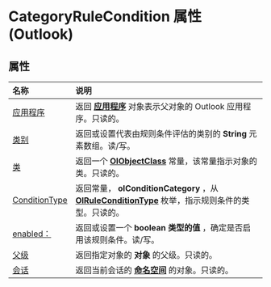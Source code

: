 
# CategoryRuleCondition 属性 (Outlook)

## 属性



|**名称**|**说明**|
|:-----|:-----|
|[应用程序](4db7d71e-c1b3-7320-183a-17efbbf115ff.md)|返回 **[应用程序](797003e7-ecd1-eccb-eaaf-32d6ddde8348.md)** 对象表示父对象的 Outlook 应用程序。只读的。|
|[类别](7662a095-43e9-7668-f6f7-d0701b87b28c.md)|返回或设置代表由规则条件评估的类别的 **String** 元素数组。读/写。|
|[类](49742e81-83d6-afad-21bc-a22e501a1359.md)|返回一个 **[OlObjectClass](33d724b3-df3c-2a7f-a80f-93b66d96f588.md)** 常量，该常量指示对象的类。只读的。|
|[ConditionType](155e8920-479e-fed7-833f-5aaf3eb12d2a.md)|返回常量，  **olConditionCategory** ，从 **[OlRuleConditionType](35c2f965-0f9d-8cc8-2f05-60522268574f.md)** 枚举，指示规则条件的类型。只读的。|
|[enabled：](027949cf-d5a9-b6a8-3edf-ae00cb97d6e6.md)|返回或设置一个 **boolean 类型的值** ，确定是否启用该规则条件。读/写。|
|[父级](bcfb86b5-7904-6cc0-044b-da3ba4e551bd.md)|返回指定对象的 **对象** 的父级。只读的。|
|[会话](ee8824ce-0cc8-1e32-1878-721f5e7a81be.md)|返回当前会话的 **[命名空间](f0dcaa19-07f5-5d42-a3bf-2e42b7885644.md)** 的对象。只读的。|
